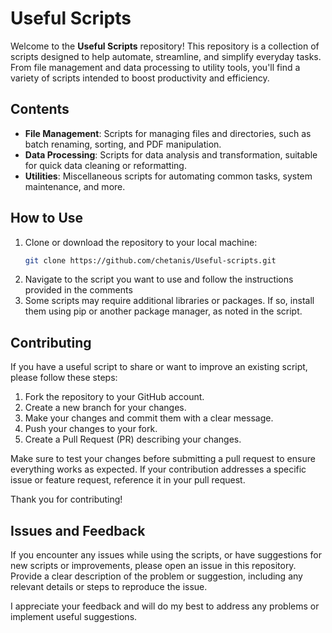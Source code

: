 # Useful Scripts

Welcome to the **Useful Scripts** repository! This repository is a collection of scripts designed to help automate, streamline, and simplify everyday tasks. From file management and data processing to utility tools, you'll find a variety of scripts intended to boost productivity and efficiency.

## Contents
- **File Management**: Scripts for managing files and directories, such as batch renaming, sorting, and PDF manipulation.
- **Data Processing**: Scripts for data analysis and transformation, suitable for quick data cleaning or reformatting.
- **Utilities**: Miscellaneous scripts for automating common tasks, system maintenance, and more.

## How to Use
1. Clone or download the repository to your local machine:
   ```bash
   git clone https://github.com/chetanis/Useful-scripts.git
   ```
2. Navigate to the script you want to use and follow the instructions provided in the comments 
3. Some scripts may require additional libraries or packages. If so, install them using pip or another package manager, as noted in the script.


## Contributing
If you have a useful script to share or want to improve an existing script, please follow these steps:

1. Fork the repository to your GitHub account.
2. Create a new branch for your changes.
3. Make your changes and commit them with a clear message.
4. Push your changes to your fork.
5. Create a Pull Request (PR) describing your changes.

Make sure to test your changes before submitting a pull request to ensure everything works as expected. If your contribution addresses a specific issue or feature request, reference it in your pull request.

Thank you for contributing!

## Issues and Feedback
If you encounter any issues while using the scripts, or have suggestions for new scripts or improvements, please open an issue in this repository. Provide a clear description of the problem or suggestion, including any relevant details or steps to reproduce the issue.


I appreciate your feedback and will do my best to address any problems or implement useful suggestions.
